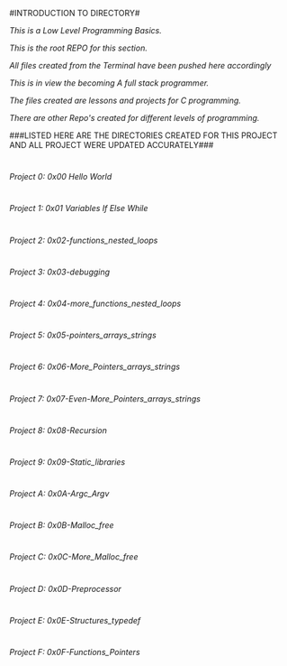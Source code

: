 #INTRODUCTION TO DIRECTORY#

_This is a Low Level Programming Basics._

_This is the root REPO for this section._

_All files created from the Terminal have been pushed here accordingly_

_This is in view the becoming A full stack programmer._

_The files created are lessons and projects for C programming._

_There are other Repo's created for different levels of programming._

###LISTED HERE ARE THE DIRECTORIES CREATED FOR THIS PROJECT AND ALL PROJECT WERE UPDATED ACCURATELY###
#
*Project 0: 0x00 Hello World*
#
*Project 1: 0x01 Variables If Else While*
#
*Project 2: 0x02-functions_nested_loops*
#
*Project 3: 0x03-debugging*
#
*Project 4: 0x04-more_functions_nested_loops*
#
*Project 5: 0x05-pointers_arrays_strings*
#
*Project 6: 0x06-More_Pointers_arrays_strings*
#
*Project 7: 0x07-Even-More_Pointers_arrays_strings*
#
*Project 8: 0x08-Recursion*
#
*Project 9: 0x09-Static_libraries*
#
*Project A: 0x0A-Argc_Argv*
#
*Project B: 0x0B-Malloc_free*
#
*Project C: 0x0C-More_Malloc_free*
#
*Project D: 0x0D-Preprocessor*
#
*Project E: 0x0E-Structures_typedef*
#
*Project F: 0x0F-Functions_Pointers*
